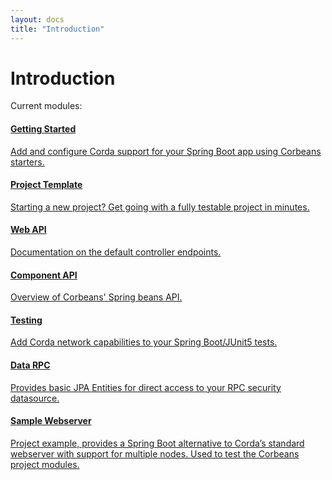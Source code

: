 ```yaml
---
layout: docs
title: "Introduction"
---
```


# Introduction

Current modules:

<div class="list-group">
  <a href="getting-started.html" class="list-group-item">
    <h4 class="list-group-item-heading">Getting Started</h4>
    <p class="list-group-item-text">Add and configure Corda support for your Spring Boot app using Corbeans starters.</p>
  </a>
  <a href="project-template.html" class="list-group-item">
    <h4 class="list-group-item-heading">Project Template</h4>
    <p class="list-group-item-text">Starting a new project? Get going with a fully testable project in minutes.</p>
  </a>
  <a href="web-api.html" class="list-group-item">
    <h4 class="list-group-item-heading">Web API</h4>
    <p class="list-group-item-text">Documentation on the default controller endpoints.</p>
  </a>
  <a href="component-api.html" class="list-group-item">
    <h4 class="list-group-item-heading">Component API</h4>
    <p class="list-group-item-text">Overview of Corbeans' Spring beans API.</p>
  </a>
  <a href="starter-test.html" class="list-group-item">
    <h4 class="list-group-item-heading">Testing</h4>
    <p class="list-group-item-text">Add Corda network capabilities to your Spring Boot/JUnit5 tests.</p>
  </a>
  <a href="data-rpc.html" class="list-group-item">
    <h4 class="list-group-item-heading">Data RPC</h4>
    <p class="list-group-item-text">Provides basic JPA Entities for direct access to your RPC security datasource.</p>
  </a>
  <a href="webserver.html" class="list-group-item">
    <h4 class="list-group-item-heading">Sample Webserver</h4>
    <p class="list-group-item-text">Project example, provides a Spring Boot alternative to Corda’s standard webserver with support for multiple nodes. 
    Used to test the Corbeans project modules.</p>
  </a>
</div>